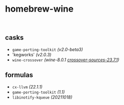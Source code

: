 # homebrew-wine

<br>

## casks
- `game-porting-toolkit` *(v2.0-beta3)*
- 'kegworks'             *(v2.0.3)*
- `wine-crossover`       *(wine-8.0.1 [crossover-sources-23.7.1](https://media.codeweavers.com/pub/crossover/source/crossover-sources-23.7.1.tar.gz))*

## formulas
- `cx-llvm` *(22.1.1)*
- `game-porting-toolkit` *(1.1)*
- `libinotify-kqueue` *(20211018)*
